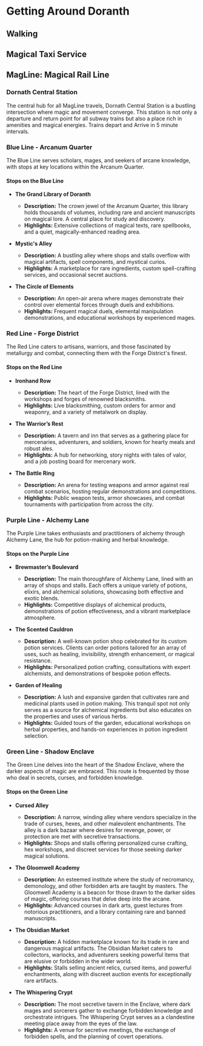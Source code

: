 # Getting Around Doranth

## Walking

## Magical Taxi Service

## MagLine: Magical Rail Line

### **Dornath Central Station**
The central hub for all MagLine travels, Dornath Central Station is a bustling intersection where magic and movement converge. This station is not only a departure and return point for all subway trains but also a place rich in amenities and magical energies. Trains depart and Arrive in 5 minute intervals. 

### **Blue Line - Arcanum Quarter**
The Blue Line serves scholars, mages, and seekers of arcane knowledge, with stops at key locations within the Arcanum Quarter.

#### **Stops on the Blue Line**

- **The Grand Library of Doranth**
  - **Description:** The crown jewel of the Arcanum Quarter, this library holds thousands of volumes, including rare and ancient manuscripts on magical lore. A central place for study and discovery.
  - **Highlights:** Extensive collections of magical texts, rare spellbooks, and a quiet, magically-enhanced reading area.

- **Mystic's Alley**
  - **Description:** A bustling alley where shops and stalls overflow with magical artifacts, spell components, and mystical curios.
  - **Highlights:** A marketplace for rare ingredients, custom spell-crafting services, and occasional secret auctions.

- **The Circle of Elements**
  - **Description:** An open-air arena where mages demonstrate their control over elemental forces through duels and exhibitions.
  - **Highlights:** Frequent magical duels, elemental manipulation demonstrations, and educational workshops by experienced mages.

### **Red Line - Forge District**
The Red Line caters to artisans, warriors, and those fascinated by metallurgy and combat, connecting them with the Forge District's finest.

#### **Stops on the Red Line**

- **Ironhand Row**
  - **Description:** The heart of the Forge District, lined with the workshops and forges of renowned blacksmiths.
  - **Highlights:** Live blacksmithing, custom orders for armor and weaponry, and a variety of metalwork on display.

- **The Warrior’s Rest**
  - **Description:** A tavern and inn that serves as a gathering place for mercenaries, adventurers, and soldiers, known for hearty meals and robust ales.
  - **Highlights:** A hub for networking, story nights with tales of valor, and a job posting board for mercenary work.

- **The Battle Ring**
  - **Description:** An arena for testing weapons and armor against real combat scenarios, hosting regular demonstrations and competitions.
  - **Highlights:** Public weapon tests, armor showcases, and combat tournaments with participation from across the city.

### **Purple Line - Alchemy Lane**
The Purple Line takes enthusiasts and practitioners of alchemy through Alchemy Lane, the hub for potion-making and herbal knowledge.

#### **Stops on the Purple Line**

- **Brewmaster’s Boulevard**
  - **Description:** The main thoroughfare of Alchemy Lane, lined with an array of shops and stalls. Each offers a unique variety of potions, elixirs, and alchemical solutions, showcasing both effective and exotic blends.
  - **Highlights:** Competitive displays of alchemical products, demonstrations of potion effectiveness, and a vibrant marketplace atmosphere.

- **The Scented Cauldron**
  - **Description:** A well-known potion shop celebrated for its custom potion services. Clients can order potions tailored for an array of uses, such as healing, invisibility, strength enhancement, or magical resistance.
  - **Highlights:** Personalized potion crafting, consultations with expert alchemists, and demonstrations of bespoke potion effects.

- **Garden of Healing**
  - **Description:** A lush and expansive garden that cultivates rare and medicinal plants used in potion making. This tranquil spot not only serves as a source for alchemical ingredients but also educates on the properties and uses of various herbs.
  - **Highlights:** Guided tours of the garden, educational workshops on herbal properties, and hands-on experiences in potion ingredient selection.

### **Green Line - Shadow Enclave**
The Green Line delves into the heart of the Shadow Enclave, where the darker aspects of magic are embraced. This route is frequented by those who deal in secrets, curses, and forbidden knowledge.

#### **Stops on the Green Line**

- **Cursed Alley**
  - **Description:** A narrow, winding alley where vendors specialize in the trade of curses, hexes, and other malevolent enchantments. The alley is a dark bazaar where desires for revenge, power, or protection are met with secretive transactions.
  - **Highlights:** Shops and stalls offering personalized curse crafting, hex workshops, and discreet services for those seeking darker magical solutions.

- **The Gloomwell Academy**
  - **Description:** An esteemed institute where the study of necromancy, demonology, and other forbidden arts are taught by masters. The Gloomwell Academy is a beacon for those drawn to the darker sides of magic, offering courses that delve deep into the arcane.
  - **Highlights:** Advanced courses in dark arts, guest lectures from notorious practitioners, and a library containing rare and banned manuscripts.

- **The Obsidian Market**
  - **Description:** A hidden marketplace known for its trade in rare and dangerous magical artifacts. The Obsidian Market caters to collectors, warlocks, and adventurers seeking powerful items that are elusive or forbidden in the wider world.
  - **Highlights:** Stalls selling ancient relics, cursed items, and powerful enchantments, along with discreet auction events for exceptionally rare artifacts.

- **The Whispering Crypt**
  - **Description:** The most secretive tavern in the Enclave, where dark mages and sorcerers gather to exchange forbidden knowledge and orchestrate intrigues. The Whispering Crypt serves as a clandestine meeting place away from the eyes of the law.
  - **Highlights:** A venue for secretive meetings, the exchange of forbidden spells, and the planning of covert operations.

